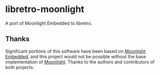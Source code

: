 libretro-moonlight
==================

A port of Moonlight Embedded to libretro.

Thanks
------

Significant portions of this software have been based on [Moonlight Embedded][1],
and this project would not be possible without the base implementation of
[Moonlight][2].  Thanks to the authors and contributors of both projects.

[1]: https://github.com/irtimmer/moonlight-embedded
[2]: https://github.com/moonlight-stream/moonlight-common-c
